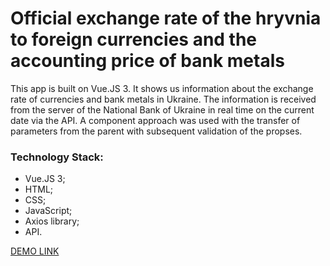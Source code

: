 # Official exchange rate of the hryvnia to foreign currencies and the accounting price of bank metals #

This app is built on Vue.JS 3. It shows us information about the exchange rate of currencies and bank metals in Ukraine. The information is received from the server of the National Bank of Ukraine in real time on the current date via the API. A component approach was used with the transfer of parameters from the parent with subsequent validation of the propses.

### Technology Stack: ###

* Vue.JS 3;
* HTML;
* CSS;
* JavaScript;
* Axios library;
* API.

[DEMO LINK](https://billizane.github.io/vue_js_3_app_the_official_exchange_rate_of_hryvnia/)
